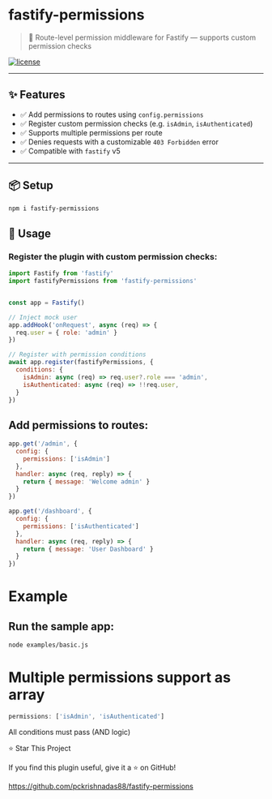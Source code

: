 # fastify-permissions

> 🔐 Route-level permission middleware for Fastify — supports custom permission checks

[![license](https://img.shields.io/github/license/pckrishnadas88/fastify-permissions)](./LICENSE)

---

## ✨ Features

- ✅ Add permissions to routes using `config.permissions`
- ✅ Register custom permission checks (e.g. `isAdmin`, `isAuthenticated`)
- ✅ Supports multiple permissions per route
- ✅ Denies requests with a customizable `403 Forbidden` error
- ✅ Compatible with `fastify` v5

---

## 📦 Setup

```bash
npm i fastify-permissions
```

## 🚀 Usage
### Register the plugin with custom permission checks:
```js
import Fastify from 'fastify'
import fastifyPermissions from 'fastify-permissions'


const app = Fastify()

// Inject mock user
app.addHook('onRequest', async (req) => {
  req.user = { role: 'admin' }
})

// Register with permission conditions
await app.register(fastifyPermissions, {
  conditions: {
    isAdmin: async (req) => req.user?.role === 'admin',
    isAuthenticated: async (req) => !!req.user,
  }
})
```
## Add permissions to routes:

```js
app.get('/admin', {
  config: {
    permissions: ['isAdmin']
  },
  handler: async (req, reply) => {
    return { message: 'Welcome admin' }
  }
})

app.get('/dashboard', {
  config: {
    permissions: ['isAuthenticated']
  },
  handler: async (req, reply) => {
    return { message: 'User Dashboard' }
  }
})
```

#  Example
## Run the sample app:

```bash
node examples/basic.js
```
# Multiple permissions support as array

```js
permissions: ['isAdmin', 'isAuthenticated']
```
All conditions must pass (AND logic)

⭐ Star This Project

If you find this plugin useful, give it a ⭐ on GitHub!

https://github.com/pckrishnadas88/fastify-permissions